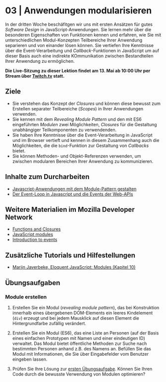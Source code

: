 # 03 | Anwendungen modularisieren

In der dritten Woche beschäfitgen wir uns mit ersten Ansätzen für gutes *Software Design* in JavaScript-Anwendungen. Sie lernen mehr über die besonderen Eigenschaften von Funktionen kennen und erfahren, wie Sie mit unterschiedlichen Modul-Konzepten Teilbereiche Ihrer Anwendung separieren und von einander lösen können. Sie vertiefen Ihre Kenntnisse über die Event-Verarbeitung und *Callback*-Funktionen in JavaScript um auf dieser Basis auch eine indirekte KOmmunikation zwischen Bestandteilen Ihrer Anwendung zu ermöglichen.  

**Die Live-Sitzung zu dieser Lektion findet am 13. Mai ab 10:00 Uhr per Stream über [Twitch.tv](https://twitch.tv/alexanderbazo) statt.**

## Ziele

- Sie verstehen das Konzept der *Closures* und können diese bewusst zum Erstellen separater Teilbereiche (*Scopes*) in Ihrer Anwendungen verwenden.
- Sie kennen mit dem *Revealing Module Pattern* und den mit ES6 eingeführten *Modulen* zwei Möglichkeiten, *Closures* für die Gestaltung unabhängiger Teilkomponenten zu verwendenden.
- Sie haben Ihre Kenntnisse über die Event-Verarbeitung in JavaScript und im Browser vertieft und kennen in diesem Zusammenhang auch die Möglichkeiten, die die `bind`-Funktion zur Gestaltung von *Callbacks* bietet.
- Sie können Methoden- und Objekt-Referenzen verwenden, um zwischen modularen Bereichen Ihrer Anwendung zu kommunizieren.

## Inhalte zum Durcharbeiten

- [Javascript-Anwendungen mit dem Module-Pattern gestalten](./closures-and-module-pattern)
- [Der Event-Loop in Javascript und die Events der Web-APIs](./event-loop)

## Weitere Materialien im Mozilla Developer Network

- [Functions and Closures](https://developer.mozilla.org/en-US/docs/Web/JavaScript/Guide/Functions#Closures)
- [JavaScript modules](https://developer.mozilla.org/en-US/docs/Web/JavaScript/Guide/Modules)
- [Introduction to events](https://developer.mozilla.org/en-US/docs/Learn/JavaScript/Building_blocks/Events#Event_bubbling_and_capture)

## Zusätzliche Tutorials und Hilfestellungen

- [Marijn Javerbeke, Eloquent JavaScript: Modules (Kapitel 10)](https://eloquentjavascript.net/10_modules.html)

## Übungsaufgaben

### Module erstellen

1. Erstellen Sie ein Modul (*revealing module pattern*), das bei Konstruktion innerhalb eines übergebenen DOM-Elements ein leeres Kindelement (`div`) erzeugt und bei jedem Mausklick auf diesen Element die Hintergrundfarbe zufällig verändert.

2. Erstellen Sie ein Modul (ES6), das eine Liste an Personen (auf der Basis eines einfachen Prototypen mit Namen und einer eindeutigen ID) verwaltet. Das Modul bietet öffentliche Methoden zur Suche nach bestimmten Personen anhand z.B. des Namens an. Befüllen Sie das Modul mit Informationen, die Sie über Eingabefelder vom Benutzer eingeben lassen.

3. Prüfen Sie Ihre Lösung zur [ersten Übungsaufgabe](../../Aufgaben/SS20-01-Klopapierrechner). Können Sie Ihren Code durch die bewusste Verwendung von Modulen optimieren?